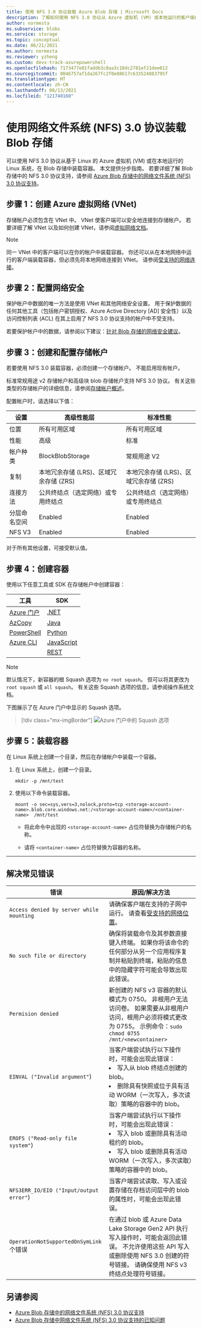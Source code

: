 ```yaml
---
title: 使用 NFS 3.0 协议装载 Azure Blob 存储 | Microsoft Docs
description: 了解如何使用 NFS 3.0 协议从 Azure 虚拟机 (VM) 或本地运行的客户端在 Blob 存储中装载容器。
author: normesta
ms.subservice: blobs
ms.service: storage
ms.topic: conceptual
ms.date: 06/21/2021
ms.author: normesta
ms.reviewer: yzheng
ms.custom: devx-track-azurepowershell
ms.openlocfilehash: 7173477e01faddb3c8aa3c18dc2781ef21dee012
ms.sourcegitcommit: 0046757af1da267fc2f0e88617c633524883795f
ms.translationtype: HT
ms.contentlocale: zh-CN
ms.lasthandoff: 08/13/2021
ms.locfileid: "121740160"
---
```

# <a name="mount-blob-storage-by-using-the-network-file-system-nfs-30-protocol"></a>使用网络文件系统 (NFS) 3.0 协议装载 Blob 存储

可以使用 NFS 3.0 协议从基于 Linux 的 Azure 虚拟机 (VM) 或在本地运行的 Linux 系统，在 Blob 存储中装载容器。 本文提供分步指南。 若要详细了解 Blob 存储中的 NFS 3.0 协议支持，请参阅 [Azure Blob 存储中的网络文件系统 (NFS) 3.0 协议支持](network-file-system-protocol-support.md)。

## <a name="step-1-create-an-azure-virtual-network-vnet"></a>步骤 1：创建 Azure 虚拟网络 (VNet)

存储帐户必须包含在 VNet 中。 VNet 使客户端可以安全地连接到存储帐户。 若要详细了解 VNet 以及如何创建 VNet，请参阅[虚拟网络文档](../../virtual-network/index.yml)。

> [!NOTE]
> 同一 VNet 中的客户端可以在你的帐户中装载容器。 你还可以从在本地网络中运行的客户端装载容器，但必须先将本地网络连接到 VNet。 请参阅[受支持的网络连接](network-file-system-protocol-support.md#supported-network-connections)。

## <a name="step-2-configure-network-security"></a>步骤 2：配置网络安全

保护帐户中数据的唯一方法是使用 VNet 和其他网络安全设置。 用于保护数据的任何其他工具（包括帐户密钥授权、Azure Active Directory [AD] 安全性）以及访问控制列表 (ACL) 在其上启用了 NFS 3.0 协议支持的帐户中不受支持。

若要保护帐户中的数据，请参阅以下建议：[针对 Blob 存储的网络安全建议](security-recommendations.md#networking)。

## <a name="step-3-create-and-configure-a-storage-account"></a>步骤 3：创建和配置存储帐户

若要使用 NFS 3.0 装载容器，必须创建一个存储帐户。 不能启用现有帐户。

标准常规用途 v2 存储帐户和高级块 blob 存储帐户支持 NFS 3.0 协议。 有关这些类型的存储帐户的详细信息，请参阅[存储帐户概述](../common/storage-account-overview.md)。

配置帐户时，请选择以下值：

|设置 | 高级性能层 | 标准性能  
|----|---|---|
|位置|所有可用区域 |所有可用区域    
|性能|高级| 标准
|帐户种类|BlockBlobStorage| 常规用途 V2
|复制|本地冗余存储 (LRS)、区域冗余存储 (ZRS)| 本地冗余存储 (LRS)、区域冗余存储 (ZRS)
|连接方法|公共终结点（选定网络）或专用终结点 |公共终结点（选定网络）或专用终结点
|分层命名空间|Enabled|Enabled
|NFS V3|Enabled |Enabled 

对于所有其他设置，可接受默认值。 

## <a name="step-4-create-a-container"></a>步骤 4：创建容器

使用以下任意工具或 SDK 在存储帐户中创建容器：

|工具|SDK|
|---|---|
|[Azure 门户](https://portal.azure.com)|[.NET](data-lake-storage-directory-file-acl-dotnet.md#create-a-container)|
|[AzCopy](../common/storage-use-azcopy-v10.md#transfer-data)|[Java](data-lake-storage-directory-file-acl-java.md)|
|[PowerShell](data-lake-storage-directory-file-acl-powershell.md#create-a-container)|[Python](data-lake-storage-directory-file-acl-python.md#create-a-container)|
|[Azure CLI](data-lake-storage-directory-file-acl-cli.md#create-a-container)|[JavaScript](data-lake-storage-directory-file-acl-javascript.md)|
||[REST](/rest/api/storageservices/create-container)|

> [!NOTE]
> 默认情况下，新容器的根 Squash 选项为 `no root squash`。 但可以将其更改为 `root squash` 或 `all squash`。 有关这些 Squash 选项的信息，请参阅操作系统文档。

下图展示了在 Azure 门户中显示的 Squash 选项。

> [!div class="mx-imgBorder"]
> ![Azure 门户中的 Squash 选项](./media/network-file-system-protocol-how-to/squash-options-azure-portal.png)

## <a name="step-5-mount-the-container"></a>步骤 5：装载容器

在 Linux 系统上创建一个目录，然后在存储帐户中装载一个容器。

1. 在 Linux 系统上，创建一个目录。

   ```
   mkdir -p /mnt/test
   ```

2. 使用以下命令装载容器。

   ```
   mount -o sec=sys,vers=3,nolock,proto=tcp <storage-account-name>.blob.core.windows.net:/<storage-account-name>/<container-name>  /mnt/test
   ```

   - 将此命令中出现的 `<storage-account-name>` 占位符替换为存储帐户的名称。  

   - 请将 `<container-name>` 占位符替换为容器的名称。

---

## <a name="resolve-common-errors"></a>解决常见错误

|错误 | 原因/解决方法|
|---|---|
|`Access denied by server while mounting`|请确保客户端在支持的子网中运行。 请查看[受支持的网络位置](network-file-system-protocol-support.md#supported-network-connections)。|
|`No such file or directory`| 确保将装载命令及其参数直接键入终端。 如果你将该命令的任何部分从另一个应用程序复制并粘贴到终端，粘贴的信息中的隐藏字符可能会导致出现此错误。|
|`Permision denied`| 新创建的 NFS v3 容器的默认模式为 0750。 非根用户无法访问卷。 如果需要从非根用户访问，根用户必须将模式更改为 0755。 示例命令：`sudo chmod 0755 /mnt/<newcontainer>`|
|`EINVAL ("Invalid argument"`) |当客户端尝试执行以下操作时，可能会出现此错误：<li>写入从 blob 终结点创建的 blob。<li>删除具有快照或位于具有活动 WORM（一次写入，多次读取）策略的容器中的 blob。|
|`EROFS ("Read-only file system"`) |当客户端尝试执行以下操作时，可能会出现此错误：<li>写入 blob 或删除具有活动租约的 blob。<li>写入 blob 或删除具有活动 WORM（一次写入，多次读取）策略的容器中的 blob。 |
|`NFS3ERR_IO/EIO ("Input/output error"`) |当客户端尝试读取、写入或设置存储在存档访问层中的 blob 的属性时，可能会出现此错误。 |
|`OperationNotSupportedOnSymLink` 个错误| 在通过 blob 或 Azure Data Lake Storage Gen2 API 执行写入操作时，可能会返回此错误。 不允许使用这些 API 写入或删除使用 NFS 3.0 创建的符号链接。 请确保使用 NFS v3 终结点处理符号链接。 |

## <a name="see-also"></a>另请参阅

- [Azure Blob 存储中的网络文件系统 (NFS) 3.0 协议支持](network-file-system-protocol-support.md)
- [Azure Blob 存储中网络文件系统 (NFS) 3.0 协议支持的已知问题](network-file-system-protocol-known-issues.md)

